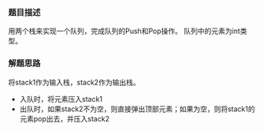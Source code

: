 ### 题目描述
用两个栈来实现一个队列，完成队列的Push和Pop操作。 队列中的元素为int类型。

### 解题思路
将stack1作为输入栈，stack2作为输出栈。
- 入队时，将元素压入stack1
- 出队时，如果stack2不为空，则直接弹出顶部元素；如果为空，则将stack1的元素pop出去，并压入stack2